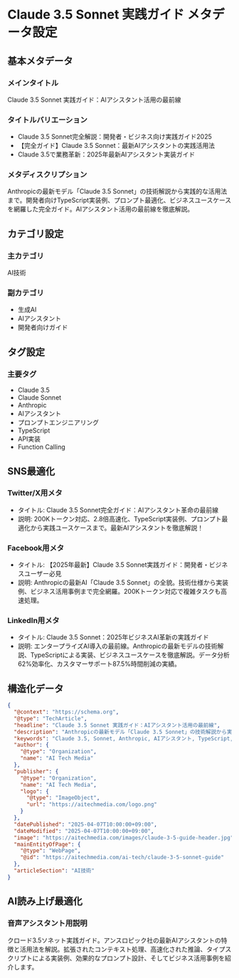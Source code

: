 # Claude 3.5 Sonnet 実践ガイド メタデータ設定

## 基本メタデータ

### メインタイトル
Claude 3.5 Sonnet 実践ガイド：AIアシスタント活用の最前線

### タイトルバリエーション
- Claude 3.5 Sonnet完全解説：開発者・ビジネス向け実践ガイド2025
- 【完全ガイド】Claude 3.5 Sonnet：最新AIアシスタントの実践活用法
- Claude 3.5で業務革新：2025年最新AIアシスタント実装ガイド

### メタディスクリプション
Anthropicの最新モデル「Claude 3.5 Sonnet」の技術解説から実践的な活用法まで。開発者向けTypeScript実装例、プロンプト最適化、ビジネスユースケースを網羅した完全ガイド。AIアシスタント活用の最前線を徹底解説。

## カテゴリ設定

### 主カテゴリ
AI技術

### 副カテゴリ
- 生成AI
- AIアシスタント
- 開発者向けガイド

## タグ設定

### 主要タグ
- Claude 3.5
- Claude Sonnet
- Anthropic
- AIアシスタント
- プロンプトエンジニアリング
- TypeScript
- API実装
- Function Calling

## SNS最適化

### Twitter/X用メタ
- タイトル: Claude 3.5 Sonnet完全ガイド：AIアシスタント革命の最前線
- 説明: 200Kトークン対応、2.8倍高速化、TypeScript実装例、プロンプト最適化から実践ユースケースまで。最新AIアシスタントを徹底解説！

### Facebook用メタ
- タイトル: 【2025年最新】Claude 3.5 Sonnet実践ガイド：開発者・ビジネスユーザー必見
- 説明: Anthropicの最新AI「Claude 3.5 Sonnet」の全貌。技術仕様から実装例、ビジネス活用事例まで完全網羅。200Kトークン対応で複雑タスクも高速処理。

### LinkedIn用メタ
- タイトル: Claude 3.5 Sonnet：2025年ビジネスAI革新の実践ガイド
- 説明: エンタープライズAI導入の最前線。Anthropicの最新モデルの技術解説、TypeScriptによる実装、ビジネスユースケースを徹底解説。データ分析62%効率化、カスタマーサポート87.5%時間削減の実績。

## 構造化データ

```json
{
  "@context": "https://schema.org",
  "@type": "TechArticle",
  "headline": "Claude 3.5 Sonnet 実践ガイド：AIアシスタント活用の最前線",
  "description": "Anthropicの最新モデル「Claude 3.5 Sonnet」の技術解説から実践的な活用法まで。開発者向けTypeScript実装例、プロンプト最適化、ビジネスユースケースを網羅した完全ガイド。",
  "keywords": "Claude 3.5, Sonnet, Anthropic, AIアシスタント, TypeScript, API実装, プロンプトエンジニアリング, Function Calling",
  "author": {
    "@type": "Organization",
    "name": "AI Tech Media"
  },
  "publisher": {
    "@type": "Organization",
    "name": "AI Tech Media",
    "logo": {
      "@type": "ImageObject",
      "url": "https://aitechmedia.com/logo.png"
    }
  },
  "datePublished": "2025-04-07T10:00:00+09:00",
  "dateModified": "2025-04-07T10:00:00+09:00",
  "image": "https://aitechmedia.com/images/claude-3-5-guide-header.jpg",
  "mainEntityOfPage": {
    "@type": "WebPage",
    "@id": "https://aitechmedia.com/ai-tech/claude-3-5-sonnet-guide"
  },
  "articleSection": "AI技術"
}
```

## AI読み上げ最適化

### 音声アシスタント用説明
クロード3.5ソネット実践ガイド。アンスロピック社の最新AIアシスタントの特徴と活用法を解説。拡張されたコンテキスト処理、高速化された推論、タイプスクリプトによる実装例、効果的なプロンプト設計、そしてビジネス活用事例を紹介します。
